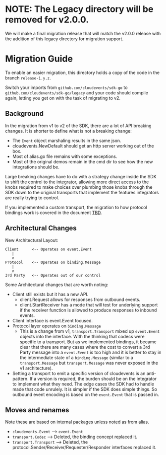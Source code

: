 # NOTE: The Legacy directory will be removed for v2.0.0.

We will make a final migration release that will match the v2.0.0 release with the addition of this legacy directory for migration support. 

# Migration  Guide

To enable an easier migration, this directory holds a copy of the code in the branch `release-1.y.z`.

Switch your imports from `github.com/cloudevents/sdk-go` to `github.com/cloudevents/sdk-go/legacy` and your code should 
compile again, letting you get on with the task of migrating to v2.

## Background

In the migration from v1 to v2 of the SDK, there are a lot of API breaking changes. It is shorter to define what is not a breaking change:

- The `Event` object marshaling results in the same json.
- cloudevents.NewDefault should get an http server working out of the box.
- Most of alias.go file remains with some exceptions. 
- Most of the original demos remain in the cmd dir to see how the new integrations should be.

Large breaking changes have to do with a strategy change inside the SDK to shift the control to the integrator, allowing 
more direct access to the knobs required to make choices over plumbing those knobs through the SDK down to the original transports
that implement the features integrators are really trying to control.

If you implemented a custom transport, the migration to how protocol bindings work is covered in the document [TBD](TODO).

## Architectural Changes

New Architectural Layout:

```
Client      <-- Operates on event.Event
   |
   v
Protocol    <-- Operates on binding.Message
   |
   v
3rd Party   <-- Operates out of our control
```


Some Architectural changes that are worth noting:

- Client still exists but it has a new API.
    - client.Request allows for responses from outbound events. 
    - client.StartReceiver has a mode that will test for underlying support if the receiver function is allowed to 
      produce responses to inbound events. 
- Client interface is event.Event focused.
- Protocol layer operates on `binding.Message`
    - This is a change from v1, `transport.Transport` mixed up `event.Event` objects into the interface. With the thinking
    that codecs were specific to a transport. But as we implemented bindings, it became clear that there are many cases
    where the cost to convert a 3rd Party message into a `event.Event` is too high and it is better to stay in the intermediate
    state of a `binding.Message` (similar to a `transport.Message` but `transport.Message` was never exposed in the v1 architecture).
- Setting a transport to emit a specific version of cloudevents is an anti-pattern. If a version is required, the burden 
should be on the integrator to implement what they need. The edge cases the SDK had to handle made that code unrulely. It is
simpler if the SDK does simple things. So outbound event encoding is based on the `event.Event` that is passed in.

## Moves and renames

Note these are based on internal packages unless noted as from alias.

- `cloudevents.Event` --> `event.Event`
- `transport.Codec` --> Deleted, the binding concept replaced it.
- `transport.Transport` --> Deleted, the protocol.Sender/Receiver/Requester/Responder interfaces replaced it.
 